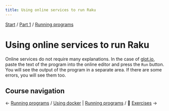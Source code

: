 ```yaml
---
title: Using online services to run Raku
---
```


[Start](../..) / [Part 1](../../part1) / [Running programs](../)

# Using online services to run Raku

Online services do not require many explanations. In the case of [glot.io](https://glot.io/new/perl6), paste the text of the program into the online editor and press the `Run` button. You will see the output of the program in a separate area. If there are some errors, you will see them too.

## Course navigation

← [Running programs](..) / [Using docker](../using-docker) | [Running programs](..) / 💪 [Exercises](../exercises) →
